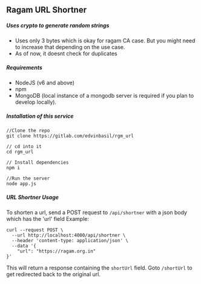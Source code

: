 ## Ragam URL Shortner

##### Uses crypto to generate random strings

- Uses only 3 bytes which is okay for ragam CA case. But you might need to increase that depending on the use case.
- As of now, it doesnt check for duplicates

##### Requirements
- NodeJS (v6 and above)
- npm
- MongoDB (local instance of a mongodb server is required if you plan to develop locally).


##### Installation of this service

    //Clone the repo
    git clone https://gitlab.com/edvinbasil/rgm_url
    
    // cd into it
    cd rgm_url
    
    // Install dependencies
    npm i
    
    //Run the server
    node app.js
    
    
##### URL Shortner Usage

To shorten a url, send a POST request to `/api/shortner`
with a json body which has the 'url' field
Example:
    
    curl --request POST \
      --url http://localhost:4000/api/shortner \
      --header 'content-type: application/json' \
      --data '{
    	"url": "https://ragam.org.in"
    }'
    
This will return a response containing the `shortUrl` field.
Goto `/shortUrl` to get redirected back to the original url.